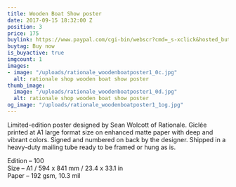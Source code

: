 ```yaml
---
title: Wooden Boat Show poster
date: 2017-09-15 18:32:00 Z
position: 3
price: 175
buylink: https://www.paypal.com/cgi-bin/webscr?cmd=_s-xclick&hosted_button_id=M6KBZD2V2937L
buytag: Buy now
is_buyactive: true
imgcount: 1
images:
- image: "/uploads/rationale_woodenboatposter1_0c.jpg"
  alt: rationale shop wooden boat show poster
thumb_image:
  image: "/uploads/rationale_woodenboatposter1_0d.jpg"
  alt: rationale shop wooden boat show poster
og_image: "/uploads/rationale_woodenboatposter1_1og.jpg"
---
```


Limited-edition poster designed by Sean Wolcott of Rationale. Giclée printed at A1 large format size on enhanced matte paper with deep and vibrant colors. Signed and numbered on back by the designer. Shipped in a heavy-duty mailing tube ready to be framed or hung as is.

Edition – 100 <br>
Size – A1 / 594 x 841 mm / 23.4 x 33.1 in <br>
Paper – 192 gsm, 10.3 mil